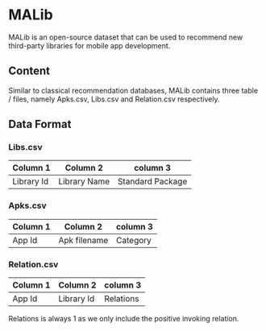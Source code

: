 # MALib
MALib is an open-source dataset that can be used to recommend new third-party libraries for mobile app development.
## Content
Similar to classical recommendation databases, MALib contains three table / files, namely Apks.csv, Libs.csv and Relation.csv respectively.

## Data Format
### Libs.csv
|Column 1|Column 2|column 3
|---|---|---|
|Library Id|Library Name|Standard Package|

### Apks.csv
|Column 1|Column 2|column 3
|---|---|---|
|App Id|Apk filename|Category|

### Relation.csv
|Column 1|Column 2|column 3
|---|---|---|
|App Id|Library Id|Relations|

Relations is always 1 as we only include the positive invoking relation.
